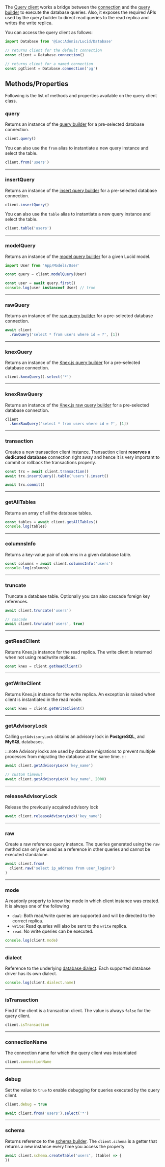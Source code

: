 The [Query client](https://github.com/adonisjs/lucid/blob/efed38908680cca3b288d9b2a123586fab155b1d/src/QueryClient/index.ts#L38) works a bridge between the [connection](./connection.md) and the [query builder](./query-builder.md) to execute the database queries. Also, it exposes the required APIs used by the query builder to direct read queries to the read replica and writes the write replica.

You can access the query client as follows:

```ts
import Database from '@ioc:Adonis/Lucid/Database'

// returns client for the default connection
const client = Database.connection()

// returns client for a named connection
const pgClient = Database.connection('pg')
```

## Methods/Properties
Following is the list of methods and properties available on the query client class.

### query
Returns an instance of the [query builder](./query-builder.md) for a pre-selected database connection.

```ts
client.query()
```

You can also use the `from` alias to instantiate a new query instance and select the table.

```ts
client.from('users')
```

---

### insertQuery
Returns an instance of the [insert query builder](./insert-query-builder.md) for a pre-selected database connection.

```ts
client.insertQuery()
```

You can also use the `table` alias to instantiate a new query instance and select the table.

```ts
client.table('users')
```

---

### modelQuery
Returns an instance of the [model query builder](../orm/query-builder.md) for a given Lucid model.

```ts
import User from 'App/Models/User'

const query = client.modelQuery(User)

const user = await query.first()
console.log(user instanceof User) // true
```

---

### rawQuery
Returns an instance of the [raw query builder](./raw-query-builder.md) for a pre-selected database connection.

```ts
await client
  .rawQuery('select * from users where id = ?', [1])
```

---

### knexQuery
Returns an instance of the [Knex.js query builder](http://knexjs.org/#Builder) for a pre-selected database connection.

```ts
client.knexQuery().select('*')
```

---

### knexRawQuery
Returns an instance of the [Knex.js raw query builder](http://knexjs.org/#Raw) for a pre-selected database connection.

```ts
client
  .knexRawQuery('select * from users where id = ?', [1])
```

---

### transaction
Creates a new transaction client instance. Transaction client **reserves a dedicated database** connection right away and hence it is very important to commit or rollback the transactions properly.

```ts
const trx = await client.transaction()
await trx.insertQuery().table('users').insert()

await trx.commit()
```

---

### getAllTables
Returns an array of all the database tables.

```ts
const tables = await client.getAllTables()
console.log(tables)
```

---

### columnsInfo
Returns a key-value pair of columns in a given database table.

```ts
const columns = await client.columnsInfo('users')
console.log(columns)
```

---

### truncate
Truncate a database table. Optionally you can also cascade foreign key references.

```ts
await client.truncate('users')

// cascade
await client.truncate('users', true)
```

---

### getReadClient
Returns Knex.js instance for the read replica. The write client is returned when not using read/write replicas.

```ts
const knex = client.getReadClient()
```

---

### getWriteClient
Returns Knex.js instance for the write replica. An exception is raised when client is instantiated in the read mode.

```ts
const knex = client.getWriteClient()
```

---

### getAdvisoryLock
Calling `getAdvisoryLock` obtains an advisory lock in **PostgreSQL**, and **MySQL** databases.

:::note
Advisory locks are used by database migrations to prevent multiple processes from migrating the database at the same time.
:::

```ts
await client.getAdvisoryLock('key_name')

// custom timeout
await client.getAdvisoryLock('key_name', 2000)
```

---

### releaseAdvisoryLock
Release the previously acquired advisory lock

```ts
await client.releaseAdvisoryLock('key_name')
```

---

### raw
Create a raw reference query instance. The queries generated using the `raw` method can only be used as a reference in other queries and cannot be executed standalone.

```ts
await client.from(
  client.raw('select ip_address from user_logins')
)
```

---

### mode
A readonly property to know the mode in which client instance was created. It is always one of the following

- `dual`: Both read/write queries are supported and will be directed to the correct replica.
- `write`: Read queries will also be sent to the `write` replica.
- `read`: No write queries can be executed.

```ts
console.log(client.mode)
```

---

### dialect
Reference to the underlying [database dialect](https://github.com/adonisjs/lucid/tree/master/src/Dialects). Each supported database driver has its own dialect.

```ts
console.log(client.dialect.name)
```

---

### isTransaction
Find if the client is a transaction client. The value is always `false` for the query client.

```ts
client.isTransaction
```

---

### connectionName
The connection name for which the query client was instantiated

```ts
client.connectionName
```

---

### debug
Set the value to `true` to enable debugging for queries executed by the query client.

```ts
client.debug = true

await client.from('users').select('*')
```

---

### schema
Returns reference to the [schema builder](./schema-builder.md). The `client.schema` is a getter that returns a new instance every time you access the property

```ts
await client.schema.createTable('users', (table) => {
})
```
